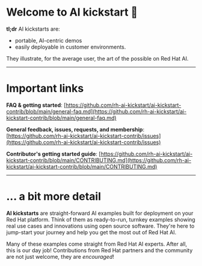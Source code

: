 # Welcome to AI kickstart :wave: 

**tl;dr** AI kickstarts are: 
* portable, AI-centric demos 
* easily deployable in customer environments. 

They illustrate, for the average user, the art of the possible on Red Hat AI. 


---
# Important links

**FAQ & getting started**:
[https://github.com/rh-ai-kickstart/ai-kickstart-contrib/blob/main/general-faq.md](https://github.com/rh-ai-kickstart/ai-kickstart-contrib/blob/main/general-faq.md)

**General feedback, issues, requests, and membership**:
[https://github.com/rh-ai-kickstart/ai-kickstart-contrib/issues](https://github.com/rh-ai-kickstart/ai-kickstart-contrib/issues)

**Contributor's getting started guide**:
[https://github.com/rh-ai-kickstart/ai-kickstart-contrib/blob/main/CONTRIBUTING.md](https://github.com/rh-ai-kickstart/ai-kickstart-contrib/blob/main/CONTRIBUTING.md)


--- 
# ... a bit more detail

**AI kickstarts** are straight-forward AI examples built for deployment on
your Red Hat platform. Think of them as ready-to-run, turnkey examples showing
real use cases and innovations using open source software. They're here to
jump-start your journey and help you get the most out of Red Hat AI.


Many of these examples come straight from Red Hat AI experts. After all, this is
our day job! Contributions from Red Hat partners and the community are not just
welcome, they are *encouraged*!



